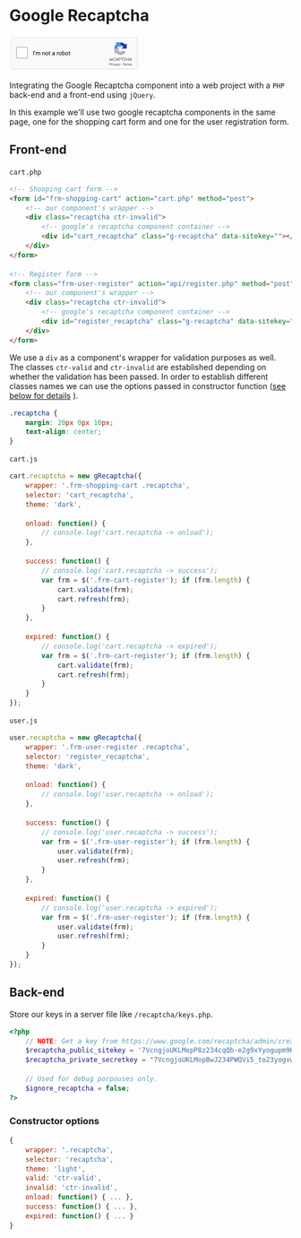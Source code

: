 # Google Recaptcha

![component](/grecaptcha-light.png "Google recaptcha component")

Integrating the Google Recaptcha component into a web project with a `PHP` back-end and a front-end using `jQuery`.

In this example we'll use two google recaptcha components in the same page, one for the shopping cart form and one for the user registration form.

## Front-end

`cart.php`
```html
<!-- Shooping cart form -->
<form id="frm-shopping-cart" action="cart.php" method="post">
    <!-- our component's wrapper -->
    <div class="recaptcha ctr-invalid">
        <!-- google's recaptcha component container --> 
        <div id="cart_recaptcha" class="g-recaptcha" data-sitekey=""></div>
    </div>
</form>

<!-- Register form -->
<form class="frm-user-register" action="api/register.php" method="post">
    <!-- our component's wrapper -->
    <div class="recaptcha ctr-invalid">
        <!-- google's recaptcha component container --> 
        <div id="register_recaptcha" class="g-recaptcha" data-sitekey=""></div>
    </div>
</form>
```

We use a `div` as a component's wrapper for validation purposes as well. The classes `ctr-valid` and `ctr-invalid` are established depending on whether the validation has been passed. In order to establish different classes names we can use the options passed in constructor function ([see below for details](#Constructor-options "constructor options") ).
```css
.recaptcha {
    margin: 20px 0px 10px;
    text-align: center;
}
```



`cart.js`
```javascript
cart.recaptcha = new gRecaptcha({
    wrapper: '.frm-shopping-cart .recaptcha',
    selector: 'cart_recaptcha',
    theme: 'dark',

    onload: function() {
        // console.log('cart.recaptcha -> onload');
    },

    success: function() {
        // console.log('cart.recaptcha -> success');
        var frm = $('.frm-cart-register'); if (frm.length) {
            cart.validate(frm);
            cart.refresh(frm);
        }
    },

    expired: function() {
        // console.log('cart.recaptcha -> expired');
        var frm = $('.frm-cart-register'); if (frm.length) {
            cart.validate(frm);
            cart.refresh(frm);
        }
    }
});
```

`user.js`
```javascript
user.recaptcha = new gRecaptcha({
    wrapper: '.frm-user-register .recaptcha',
    selector: 'register_recaptcha',
    theme: 'dark',

    onload: function() {
        // console.log('user.recaptcha -> onload');
    },

    success: function() {
        // console.log('user.recaptcha -> success');
        var frm = $('.frm-user-register'); if (frm.length) {
            user.validate(frm);
            user.refresh(frm);
        }
    },

    expired: function() {
        // console.log('user.recaptcha -> expired');
        var frm = $('.frm-user-register'); if (frm.length) {
            user.validate(frm);
            user.refresh(frm);
        }
    }
});
```


## Back-end

Store our keys in a server file like `/recaptcha/keys.php`.
```php
<?php
    // NOTE: Get a key from https://www.google.com/recaptcha/admin/create
    $recaptcha_public_sitekey = '7VcngjoUKLMopP8z234cqQb-e2g9xYyogupm9KB2';
    $recaptcha_private_secretkey = "7VcngjoUKLMopBwJ234PWQVi5_to23yogvw9bYcJ";

    // Used for debug porpouses only.
    $ignore_recaptcha = false;
?>
```


### Constructor options

```javascript
{
    wrapper: '.recaptcha',
    selector: 'recaptcha',
    theme: 'light',
    valid: 'ctr-valid',
    invalid: 'ctr-invalid',   
    onload: function() { ... },
    success: function() { ... },
    expired: function() { ... }
}
```
